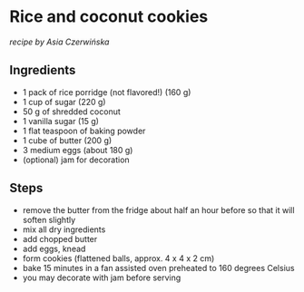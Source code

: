Rice and coconut cookies
========================

_recipe by Asia Czerwińska_

Ingredients
-----------

* 1 pack of rice porridge (not flavored!) (160 g)
* 1 cup of sugar (220 g)
* 50 g of shredded coconut
* 1 vanilla sugar (15 g)
* 1 flat teaspoon of baking powder
* 1 cube of butter (200 g)
* 3 medium eggs (about 180 g)
* (optional) jam for decoration

Steps
-----

* remove the butter from the fridge about half an hour before so that it will
  soften slightly
* mix all dry ingredients
* add chopped butter
* add eggs, knead
* form cookies (flattened balls, approx. 4 x 4 x 2 cm)
* bake 15 minutes in a fan assisted oven preheated to 160 degrees Celsius
* you may decorate with jam before serving   
